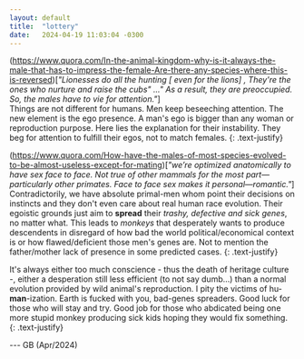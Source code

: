 ```yaml
---
layout: default
title:  "lottery"
date:   2024-04-19 11:03:04 -0300
---
```


(https://www.quora.com/In-the-animal-kingdom-why-is-it-always-the-male-that-has-to-impress-the-female-Are-there-any-species-where-this-is-reversed)[_"Lionesses do all the hunting [ even for the lions] , They're the ones who nurture and raise the cubs" ..." As a result, they are preoccupied. So, the males have to vie for attention."_]  
Things are not different for humans. Men keep beseeching attention. The new element is the ego presence. A man's ego is bigger than any woman or reproduction purpose. Here lies the explanation for their instability. They beg for attention to fulfill their egos, not to match females. 
{: .text-justify}  
  
(https://www.quora.com/How-have-the-males-of-most-species-evolved-to-be-almost-useless-except-for-mating)[_"we’re optimized anatomically to have sex face to face. Not true of other mammals for the most part—particularly other primates. Face to face sex makes it personal—romantic."_] 
Contradictorily, we have absolute primal-men whom point their decisions on instincts and they don't even care about real human race evolution. Their egoistic grounds just aim to **spread** their _trashy, defective and sick genes_, no matter what. This leads to _monkeys_ that desperately wants to produce descendents in disregard of how bad the world political/economical context is or how flawed/deficient those men's genes are. Not to mention the father/mother lack of presence in some predicted cases.
{: .text-justify}  
    
It's always either too much conscience - thus the death of heritage culture -, either a desperation still less efficient (to not say dumb...) than a normal evolution provided by wild animal's reproduction. I pity the victims of hu-**man**-ization. Earth is fucked with you, bad-genes spreaders. Good luck for those who will stay and try. Good job for those who abdicated being one more stupid monkey producing sick kids hoping they would fix something.
{: .text-justify}  

--- GB (Apr/2024)
